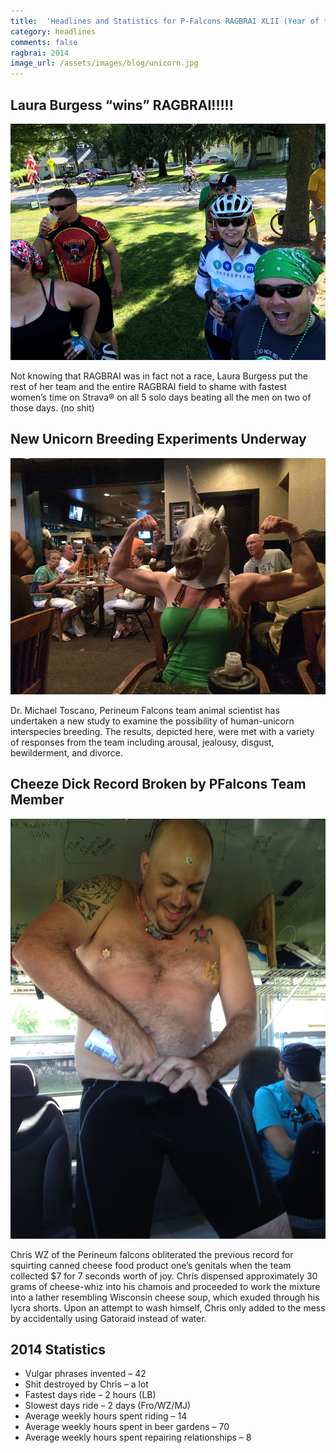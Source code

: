 ```yaml
---
title:  'Headlines and Statistics for P-Falcons RAGBRAI XLII (Year of the unicorn)'
category: headlines
comments: false
ragbrai: 2014
image_url: /assets/images/blog/unicorn.jpg
---
```

## Laura Burgess “wins” RAGBRAI!!!!!

![laura](/assets/images/blog/laura_1.jpg)

Not knowing that RAGBRAI was in fact not a race, Laura Burgess put the rest of her team and the entire RAGBRAI field to shame with fastest women’s time on Strava® on all 5 solo days beating all the men on two of those days. (no shit)

## New Unicorn Breeding Experiments Underway

![the infamous unicorn](/assets/images/blog/unicorn.jpg)

Dr. Michael Toscano, Perineum Falcons team animal scientist has undertaken a new study to examine the possibility of human-unicorn interspecies breeding. The results, depicted here, were met with a variety of responses from the team including arousal, jealousy, disgust, bewilderment, and divorce.

## Cheeze Dick Record Broken by PFalcons Team Member

![chris whiz](/assets/images/blog/img_0927_2.jpg)

Chris WZ of the Perineum falcons obliterated the previous record for squirting canned cheese food product one’s genitals when the team collected $7 for 7 seconds worth of joy. Chris dispensed approximately 30 grams of cheese-whiz into his chamois and proceeded to work the mixture into a lather resembling Wisconsin cheese soup, which exuded through his lycra shorts. Upon an attempt to wash himself, Chris only added to the mess by accidentally using Gatoraid instead of water.

## 2014 Statistics
- Vulgar phrases invented – 42
- Shit destroyed by Chris – a lot
- Fastest days ride – 2 hours (LB)
- Slowest days ride – 2 days (Fro/WZ/MJ)
- Average weekly hours spent riding – 14
- Average weekly hours spent in beer gardens – 70
- Average weekly hours spent repairing relationships – 8
